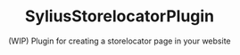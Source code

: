 <h1 align="center">SyliusStorelocatorPlugin</h1>

<p align="center">(WIP) Plugin for creating a storelocator page in your website</p>
